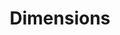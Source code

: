 ---
bigquery: https://console.cloud.google.com/bigquery?p=covid-19-dimensions-ai&page=table&d=data&t=publications
contributors: Digital Science, https://www.digital-science.com/
cost: Free for personal, non-commercial use.
description: Dimensions contains more than 100 million publications, ranging from
  articles published in scholarly journals, books and book chapters, to preprints
  and conference proceedings. All publications are contextualized with linked data
  sets, funding, publications, patents, clinical trials, and policy documents. You
  can also view associated categories, funders, institutions, and researcher profiles.
documentation: https://docs.dimensions.ai/bigquery/index.html
last_edit: Mon, 04 Apr 2022 19:04:00 GMT
location: https://www.dimensions.ai/products/free/
maintained_by: Digital Science, https://www.digital-science.com/
schema_fields: '[''research_org_city_names'', ''types'', ''mesh_terms'', ''family_members_ids'',
  ''investigators'', ''original_assignee_countries'', ''granted_year'', ''funder_orgs'',
  ''citations_count'', ''publisher'', ''title'', ''publication_year'', ''registry'',
  ''family_count'', ''metrics'', ''researcher_ids'', ''proceedings_title'', ''address'',
  ''current_assignee'', ''funding_jpy'', ''organisation_details'', ''assignee_orgs'',
  ''journal_lists'', ''funding_chf'', ''relationships'', ''year'', ''abstract'', ''category_hra'',
  ''end_year'', ''mesh_headings'', ''research_org_state_names'', ''license'', ''citation_string'',
  ''repository_id'', ''legal_events'', ''funding_cad'', ''acronyms'', ''repository_name'',
  ''category_icrp_cso'', ''eisbn'', ''date_print'', ''jurisdiction'', ''ipcr'', ''date_normal'',
  ''filing_year'', ''associated_grant_ids'', ''granted_date'', ''filing_status'',
  ''parent_id'', ''resulting_publication_doi'', ''conference'', ''publication_date'',
  ''status'', ''links'', ''supporting_grant_ids'', ''funder_org_countries'', ''funding_nzd'',
  ''funding_cny'', ''reference_ids'', ''grant_number'', ''conditions'', ''book_title'',
  ''repository_url'', ''priority_date'', ''phase'', ''journal'', ''cpc'', ''start_year'',
  ''funding_usd'', ''current_assignee_countries'', ''acknowledgements'', ''funder_countries'',
  ''end_date'', ''id'', ''funding_amount'', ''clinical_trial_ids'', ''acronym'', ''established'',
  ''expiration_date'', ''category_rcdc'', ''research_orgs'', ''funder_org_acronyms'',
  ''associated_publication_arxiv_id'', ''date_imported_gbq'', ''concepts'', ''gender'',
  ''date_modified'', ''citations'', ''volume'', ''category_hrcs_hc'', ''doi'', ''associated_publication_doi'',
  ''editors'', ''family_id'', ''category_for'', ''book_series_title'', ''research_org_countries'',
  ''source_id'', ''associated_publication_id'', ''subtitles'', ''research_org_cities'',
  ''priority_year'', ''category_icrp_ct'', ''original_assignee_orgs'', ''research_org_country_names'',
  ''external_ids'', ''assignee_countries'', ''funding_aud'', ''date'', ''wikipedia_url'',
  ''pages'', ''issue'', ''funding_gbp'', ''altmetrics'', ''resulting_publication_ids'',
  ''inventor_names'', ''associated_publication_pmid'', ''research_org_state_codes'',
  ''filing_date'', ''isbn'', ''brief_title'', ''category_bra'', ''foa_number'', ''open_access_categories_v2'',
  ''active_years'', ''description'', ''authors'', ''start_date'', ''embargo_date'',
  ''original_abstract'', ''original_assignee'', ''cited_by_ids'', ''category_uoa'',
  ''pmid'', ''interventions'', ''category_hrcs_rac'', ''publication_ids'', ''email_address'',
  ''pmcid'', ''funding_details'', ''labels'', ''application_number'', ''funder_org_state_codes'',
  ''name'', ''arxiv_id'', ''categories'', ''funder_org'', ''type'', ''patent_ids'',
  ''kind'', ''created_date'', ''funding_eur'', ''legal_status'', ''linkout'', ''category_sdg'',
  ''language'', ''date_online'', ''funding_currency'', ''current_assignee_orgs'',
  ''expiration_year'', ''aliases'', ''open_access_categories'', ''original_title'',
  ''date_inserted'', ''funder_org_cities'']'
shortname: dimensions
tags:
- scholarly literature
- patents
- funding
- clinical trials
- academic profiles
terms_of_use: 'Use of both the Dimensions COVID-19 dataset and full Dimensions dataset
  are subject to the Dimensions Terms of use: https://www.dimensions.ai/policies-terms-legal '
title: Dimensions
uuid: dcff88bd-fe6b-4fdb-8159-809bf9d7bc1c
---